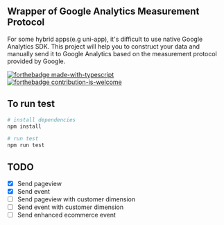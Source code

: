 ## Wrapper of Google Analytics Measurement Protocol
For some hybrid apps(e.g uni-app), it's difficult to use native Google Analytics SDK. This project will help you to construct your data and manually send it to Google Analytics based on the measurement protocol provided by Google. 

[![forthebadge made-with-typescript](https://badgen.net/badge/Made%20with/Typescript/yellow)](https://www.typescriptlang.org/)
[![forthebadge contribution-is-welcome](https://badgen.net/badge/Contribution%20is/Welcome/green)](https://github.com/LinusMelb/GA-protocol)

## To run test
``` bash
# install dependencies
npm install

# run test
npm run test
```

## TODO
- [x] Send pageview
- [x] Send event
- [ ] Send pageview with customer dimension 
- [ ] Send event with customer dimension 
- [ ] Send enhanced ecommerce event
